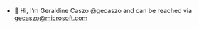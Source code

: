 - 👋 Hi, I’m Geraldine Caszo @gecaszo and can be reached via gecaszo@microsoft.com


<!---
gecaszo/gecaszo is a ✨ special ✨ repository because its `README.md` (this file) appears on your GitHub profile.
You can click the Preview link to take a look at your changes.
--->
